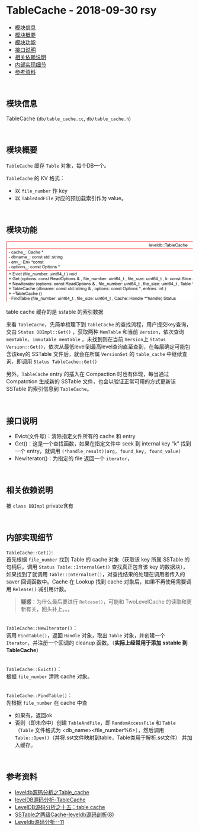 # TableCache - 2018-09-30 rsy


- [模块信息](#module_info)
- [模块概要](#module_in_brief)
- [模块功能](#module_function)
- [接口说明](#interface_specification)
- [相关依赖说明](#dependency_specification)
- [内部实现细节](#inner_detail)
- [参考资料](#reference)


&nbsp;   
<a id="module_info"></a>
## 模块信息

TableCache (`db/table_cache.cc`, `db/table_cache.h`)   


&nbsp;   
<a id="module_in_brief"></a>
## 模块概要

`TableCache` 缓存 `Table` 对象，每个DB一个。

`TableCache` 的 KV 格式：

- 以 `file_number` 作 key
- 以 `TableAndFile` 对应的预加载索引作为 value。

&nbsp;   
<a id="module_function"></a> 
## 模块功能

![](assets/TableCache_UML_09_26.png)

table cache 缓存的是 sstable 的索引数据

来看 `TableCache`，先简单梳理下到 `TableCache` 的查找流程，用户提交key查询，交由 `Status DBImpl::Get()` ，获取两种 `MemTable` 和当前 `Version`，依次查询 `memtable`、`immutable memtable` ，未找到则在当前 `Version`上 `Status Version::Get()`，依次从最低level到最高level查询直至查到，在每层确定可能包含该key的 SSTable 文件后，就会在所属 `VersionSet` 的 `table_cache` 中继续查询，即调用 `Status TableCache::Get()`

另外，`TableCache` entry 的插入在 Compaction 时也有体现，每当通过 Compatction 生成新的 SSTable 文件，也会以验证正常可用的方式更新该 SSTable 的索引信息到 `TableCache`。


&nbsp;   
<a id="interface_specification"></a>
## 接口说明

- Evict(文件号)：清除指定文件所有的 cache 和 entry
- Get()：这是一个查找函数，如果在指定文件中 seek 到 internal key "k" 找到一个 entry，就调用 `(*handle_result)(arg, found_key, found_value)`
- NewIterator()：为指定的 file 返回一个 `iterator`，


&nbsp;   
<a id="dependency_specification"></a>
## 相关依赖说明

被 `class DBImpl` private含有




&nbsp;   
<a id="inner_detail"></a>
## 内部实现细节

`TableCache::Get()`:   
首先根据 `file_number` 找到 Table 的 cache 对象（获取该 key 所属 SSTable 的句柄后，调用 `Status Table::InternalGet()` 查找真正包含该 key 的数据块），如果找到了就调用 `Table::InternalGet()`，对查找结果的处理在调用者传入的 saver 回调函数中。Cache 在 Lookup 找到 cache 对象后，如果不再使用需要调用 `Release()` 减引用计数。
>**疑惑**：为什么最后要进行 `Release()`，可能和 TwoLevelCache 的读取和更新有关，回头补上。。。


&nbsp;   
`TableCache::NewIterator()`：   
调用 `FindTable()`，返回 `Handle` 对象，取出 `Table` 对象，并创建一个 `Iterator`，并注册一个回调的 cleanup 函数。（**实际上经常用于添加 sstable 到 TableCache**）


&nbsp;    
`TableCache::Evict()`：   
根据 `file_number` 清除 cache 对象。


&nbsp;   
`TableCache::FindTable()`：   
先根据 `file_number` 在 cache 中查

- 如果有，返回ok
- 否则（即未命中）创建 `TableAndFile`，即 `RandomAccessFile` 和 `Table`（`Table` 文件格式为 <db_name><file_number%6>），然后调用 `Table::Open()`（并将.sst文件映射到table，Table类用于解析.sst文件） 并加入缓存。



&nbsp;   
<a id="reference"></a>
## 参考资料

- [leveldb源码分析之Table_cache](http://luodw.cc/2015/10/25/leveldb-13/)
- [levelDB源码分析-TableCache](https://blog.csdn.net/tankles/article/details/7663929)
- [LevelDB源码分析之十五：table cache](https://blog.csdn.net/caoshangpa/article/details/79062784)
- [SSTable之两级Cache-leveldb源码剖析(8)](http://www.pandademo.com/2016/04/two-stage-cache-of-sstable-leveldb-source-dissect-8/)
- [Leveldb源码分析--11](https://blog.csdn.net/sparkliang/article/details/8740712)
